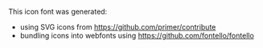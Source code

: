 This icon font was generated:
- using SVG icons from https://github.com/primer/contribute
- bundling icons into webfonts using https://github.com/fontello/fontello
